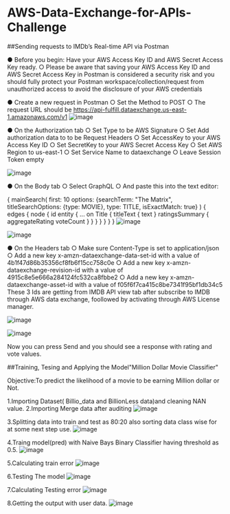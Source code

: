 # AWS-Data-Exchange-for-APIs-Challenge

##Sending requests to IMDb’s Real-time API via
Postman


● Before you begin: Have your AWS Access Key ID and AWS Secret Access Key ready.
○ Please be aware that saving your AWS Access Key ID and AWS Secret Access Key in Postman is considered a
security risk and you should fully protect your Postman workspace/collection/request from unauthorized access
to avoid the disclosure of your AWS credentials


● Create a new request in Postman
○ Set the Method to POST
○ The request URL should be https://api-fulfill.dataexchange.us-east-1.amazonaws.com/v1
![image](https://user-images.githubusercontent.com/52241389/202828626-2f62021c-eb94-4c56-be9e-a1da52da9542.png)


● On the Authorization tab
○ Set Type to be AWS Signature
○ Set Add authorization data to to be Request Headers
○ Set AccessKey to your AWS Access Key ID
○ Set SecretKey to your AWS Secret Access Key
○ Set AWS Region to us-east-1
○ Set Service Name to dataexchange
○ Leave Session Token empty

![image](https://user-images.githubusercontent.com/52241389/202828659-a94cf154-444b-4082-923c-369c95025229.png)


● On the Body tab
○ Select GraphQL
○ And paste this into the text editor:

{
  mainSearch(
    first: 10
    options: {searchTerm: "The Matrix", titleSearchOptions: {type: MOVIE}, type: TITLE, isExactMatch: true}
  ) {
    edges {
      node {
        id
        entity {
          ... on Title {
            titleText {
              text
            }
            ratingsSummary {
              aggregateRating
              voteCount
            }
          }
        }
      }
    }
  }
}
![image](https://user-images.githubusercontent.com/52241389/202829357-4bdbf8df-c35b-43c7-8121-8abca621d05e.png)

![image](https://user-images.githubusercontent.com/52241389/202828700-b7e44eb4-8715-48e1-a349-c34f37eb3861.png)

● On the Headers tab
○ Make sure Content-Type is set to application/json
○ Add a new key x-amzn-dataexchange-data-set-id with a value of 4b1f47d86b35356cf8fb6f15cc758c0e
○ Add a new key x-amzn-dataexchange-revision-id with a value of 4915c8e5e666a284124fc532ca8fbbe2
○ Add a new key x-amzn-dataexchange-asset-id with a value of f05f6f7ca415c8be7341f95bf1db34c5
These 3 Ids are getting from IMDB API view tab after subscribe to IMDB through AWS data exchange, foollowed by activating through AWS License manager.

![image](https://user-images.githubusercontent.com/52241389/202829179-890282b4-7680-471a-b262-98d554584a27.png)


![image](https://user-images.githubusercontent.com/52241389/202828749-fad6a676-8817-467c-ae00-d93738219077.png)

Now you can press Send and you should see a response with rating and vote values.



##Training, Tesing and Applying the Model"Million Dollar Movie Classifier"

Objective:To predict the likelihood of a movie to be earning Million dollar or Not.

1.Importing Dataset( Billio_data and BillionLess data)and cleaning NAN value.
2.Importing Merge data after auditing
![image](https://user-images.githubusercontent.com/52241389/202829643-c4aca99d-d542-4e91-a0f1-47ba17f3fd12.png)

3.Splitting data into train and test as 80:20 also sorting data class wise for at some next step use.
![image](https://user-images.githubusercontent.com/52241389/202829716-2824f5c6-d4fc-48d6-b449-8a4d2a9afa56.png)

4.Traing model(pred) with Naive Bays Binary Classifier having threshold as 0.5.
![image](https://user-images.githubusercontent.com/52241389/202829817-16536287-e272-4532-ba70-eb72f88d5aea.png)

5.Calculating train error
![image](https://user-images.githubusercontent.com/52241389/202829831-0a5467d9-a417-452a-8b8d-98d94062c04f.png)

6.Testing The model
![image](https://user-images.githubusercontent.com/52241389/202829846-31c35678-5d94-4dc0-83d1-706e516cfa7c.png)

7.Calculating Testing error
![image](https://user-images.githubusercontent.com/52241389/202829856-a6c0a6b7-703c-4549-ba2a-05788724fbf6.png)

8.Getting the output with user data.
![image](https://user-images.githubusercontent.com/52241389/202829862-de347dad-623f-40a9-a450-8b7dbd5db90a.png)


